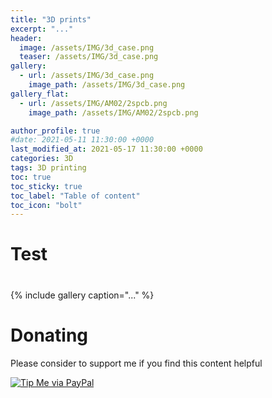 ```yaml
---
title: "3D prints"
excerpt: "..."
header:
  image: /assets/IMG/3d_case.png
  teaser: /assets/IMG/3d_case.png
gallery:
  - url: /assets/IMG/3d_case.png
    image_path: /assets/IMG/3d_case.png
gallery_flat:
  - url: /assets/IMG/AM02/2spcb.png
    image_path: /assets/IMG/AM02/2spcb.png

author_profile: true
#date: 2021-05-11 11:30:00 +0000
last_modified_at: 2021-05-17 11:30:00 +0000
categories: 3D
tags: 3D printing
toc: true
toc_sticky: true
toc_label: "Table of content"
toc_icon: "bolt" 
---
```

# Test

##

#
{% include gallery caption="..." %}


# Donating

Please consider to support me if you find this content helpful

[![Tip Me via PayPal](https://img.shields.io/badge/PayPal-tip%20me-bb005d.svg?style=for-the-badge&logo=paypal)](https://paypal.me/picogizmo)
